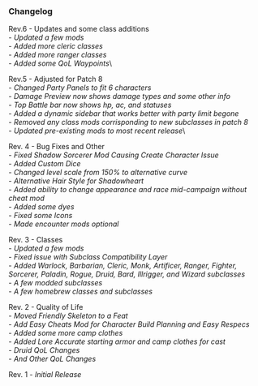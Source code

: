 ### Changelog

Rev.6 - Updates and some class additions\
\- *Updated a few mods*\
\- *Added more cleric classes*\
\- *Added more ranger classes*\
\- *Added some QoL Waypoints*\

Rev.5 - Adjusted for Patch 8\
\- *Changed Party Panels to fit 6 characters*\
\- *Damage Preview now shows damage types and some other info*\
\- *Top Battle bar now shows hp, ac, and statuses*\
\- *Added a dynamic sidebar that works better with party limit begone*\
\- *Removed any class mods corrisponding to new subclasses in patch 8*\
\- *Updated pre-existing mods to most recent release*\

Rev. 4 - Bug Fixes and Other\
\- *Fixed Shadow Sorcerer Mod Causing Create Character Issue*\
\- *Added Custom Dice*\
\- *Changed level scale from 150% to alternative curve*\
\- *Alternative Hair Style for Shadowheart*\
\- *Added ability to change appearance and race mid-campaign without cheat mod*\
\- *Added some dyes*\
\- *Fixed some Icons*\
\- *Made encounter mods optional*

Rev. 3 - Classes\
\- *Updated a few mods*\
\- *Fixed issue with Subclass Compatibility Layer*\
\- *Added Warlock, Barbarian, Cleric, Monk, Artificer, Ranger, Fighter, Sorcerer, Paladin, Rogue, Druid, Bard, Illrigger, and Wizard subclasses*\
\- *A few modded subclasses*\
\- *A few homebrew classes and subclasses*

Rev. 2 - Quality of Life\
\-  *Moved Friendly Skeleton to a Feat*\
\-  *Add Easy Cheats Mod for Character Build Planning and Easy Respecs*\
\-  *Added some more camp clothes*\
\-  *Added Lore Accurate starting armor and camp clothes for cast*\
\-  *Druid QoL Changes*\
\-  *And Other QoL Changes*

Rev. 1 - *Initial Release*